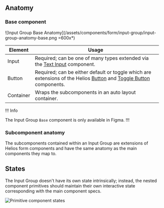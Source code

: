 ## Anatomy

### Base component

![Input Group Base Anatomy](/assets/components/form/input-group/input-group-anatomy-base.png =600x*)

| Element | Usage |
|---------|-------|
| Input | Required; can be one of many types extended via the [Text Input](/components/form/text-input) component. |
| Button | Required; can be either default or toggle which are extensions of the Helios [Button](/components/button) and [Toggle Button](/components/dropdown#toggle) components. |
| Container | Wraps the subcomponents in an auto layout container. |

!!! Info

The Input Group `Base` component is only available in Figma.
!!!

### Subcomponent anatomy

The subcomponents contained within an Input Group are extensions of Helios form components and have the same anatomy as the main components they map to.

## States

The Input Group doesn't have its own state intrinsically; instead, the nested component primitives should maintain their own interactive state corresponding with the main component specs.

![Primitive component states](/assets/components/form/input-group/input-group-states.png)